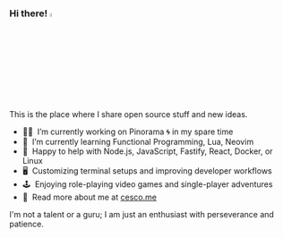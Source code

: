 ### Hi there! <a href="https://cesco.me/"><img src="https://media.giphy.com/media/hvRJCLFzcasrR4ia7z/giphy.gif" width="4%"></a>
This is the place where I share open source stuff and new ideas.

- 🧑‍🎨 &nbsp;I’m currently working on Pinorama 🌀 in my spare time
- 🌱 &nbsp;I’m currently learning Functional Programming, Lua, Neovim
- 💬 &nbsp;Happy to help with Node.js, JavaScript, Fastify, React, Docker, or Linux
- 🖥 &nbsp;Customizing terminal setups and improving developer workflows
- 🕹️ &nbsp;Enjoying role-playing video games and single-player adventures
- 🎒 &nbsp;Read more about me at [cesco.me](https://www.cesco.me/)

I'm not a talent or a guru; I am just an enthusiast with perseverance and patience.
